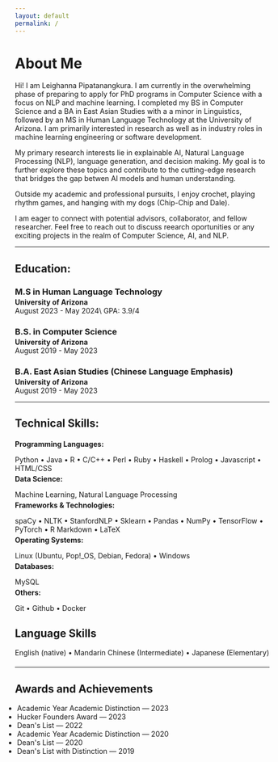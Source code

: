 ```yaml
---
layout: default
permalink: /
---
```


# About Me

Hi! I am Leighanna Pipatanangkura. I am currently in the overwhelming phase of preparing to apply for PhD programs in Computer Science with a focus on NLP and machine learning. I completed my BS in Computer Science and a BA in East Asian Studies with a 
a minor in Linguistics, followed by an MS in Human Language Technology at the University of Arizona. 
I am primarily interested in research as well as in industry roles in machine learning engineering or software development.

My primary research interests lie in explainable AI, Natural Language Processing (NLP), language generation, and decision making. My goal is to further explore these topics and contribute to the cutting-edge research that bridges the gap betwen AI models and human understanding. 

Outside my academic and professional pursuits, I enjoy crochet, playing rhythm games, and hanging with my dogs 
(Chip-Chip and Dale). 

I am eager to connect with potential advisors, collaborator, and fellow researcher. Feel free to reach out to discuss 
reearch oportunities or any exciting projects in the realm of Computer Science, AI, and NLP.

---

## Education:

<h3 style="margin-bottom:2px;">M.S in Human Language Technology</h3>
<h4 style="margin:0;">University of Arizona</h4>
August 2023 - May 2024\
GPA: 3.9/4

<h3 style="margin-bottom:2px;">B.S. in Computer Science</h3>
<h4 style="margin:0;">University of Arizona</h4>
August 2019 - May 2023

<h3 style="margin-bottom:2px;">B.A. East Asian Studies (Chinese Language Emphasis)</h3>
<h4 style="margin:0;">University of Arizona</h4>
August 2019 - May 2023

---

## Technical Skills:

<h4 style="margin-bottom:2px;">Programming Languages:</h4>
<p style="margin-bottom:4px;">Python &#x2022; Java &#x2022; R &#x2022; C/C++ &#x2022; Perl &#x2022; Ruby &#x2022; Haskell &#x2022; Prolog &#x2022; Javascript &#x2022; HTML/CSS</p>

<h4 style="margin-bottom:2px; margin-top:2px;">Data Science:</h4>
<p style="margin-bottom:4px;">Machine Learning, Natural Language Processing</p>

<h4 style="margin-bottom:2px; margin-top:2px;">Frameworks & Technologies:</h4>
<p style="margin-bottom:4px;">spaCy &#x2022; NLTK &#x2022; StanfordNLP &#x2022; Sklearn &#x2022; Pandas &#x2022; NumPy &#x2022; TensorFlow &#x2022; PyTorch &#x2022; R Markdown &#x2022; LaTeX</p>

<h4 style="margin-bottom:2px; margin-top:2px;">Operating Systems:</h4>
<p style="margin-bottom:4px;">Linux (Ubuntu, Pop!_OS, Debian, Fedora) &#x2022; Windows</p>

<h4 style="margin-bottom:2px; margin-top:2px;">Databases:</h4>
<p style="margin-bottom:4px;">MySQL</p>

<h4 style="margin-bottom:2px; margin-top:2px;">Others:</h4>
<p style="margin-bottom:20px;">Git &#x2022; Github &#x2022; Docker</p>

## Language Skills 
<p style="margin-bottom:20px;">English (native) &#x2022; Mandarin Chinese (Intermediate) &#x2022; Japanese (Elementary)</p>

---

## Awards and Achievements 

<ul style="margin-left: -1.4em;">
  <li>Academic Year Academic Distinction &#8212; 2023</li>
  <li>Hucker Founders Award &#8212; 2023</li>
  <li>Dean's List &#8212; 2022</li>
  <li>Academic Year Academic Distinction &#8212; 2020</li>
  <li>Dean's List &#8212; 2020</li>
  <li>Dean's List with Distinction &#8212; 2019</li>
</ul>